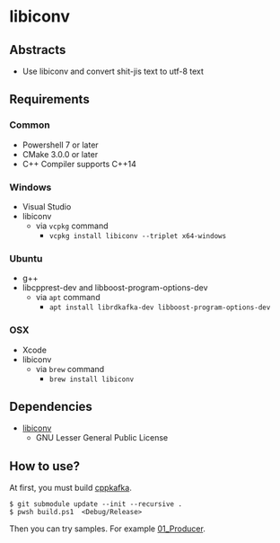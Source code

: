 # libiconv

## Abstracts

* Use libiconv and convert shit-jis text to utf-8 text

## Requirements

### Common

* Powershell 7 or later
* CMake 3.0.0 or later
* C++ Compiler supports C++14

### Windows

* Visual Studio
* libiconv
  * via `vcpkg` command
    * `vcpkg install libiconv --triplet x64-windows`

### Ubuntu

* g++
* libcpprest-dev and libboost-program-options-dev
  * via `apt` command
    * `apt install librdkafka-dev libboost-program-options-dev`

### OSX

* Xcode
* libiconv
  * via `brew` command
    * `brew install libiconv`

## Dependencies

* [libiconv](https://www.gnu.org/software/libiconv/)
  * GNU Lesser General Public License

## How to use?

At first, you must build [cppkafka](https://github.com/aws/aws-sdk-cpp).

````shell
$ git submodule update --init --recursive .
$ pwsh build.ps1  <Debug/Release>
````

Then you can try samples. For example [01_Producer](./01_Producer).